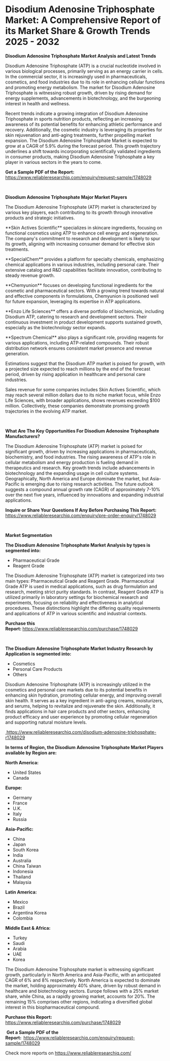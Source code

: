 <p><h1>Disodium Adenosine Triphosphate Market: A Comprehensive Report of its Market Share & Growth Trends 2025 - 2032</h1></p><p><strong>Disodium Adenosine Triphosphate Market Analysis and Latest Trends</strong></p>
<p><p>Disodium Adenosine Triphosphate (ATP) is a crucial nucleotide involved in various biological processes, primarily serving as an energy carrier in cells. In the commercial sector, it is increasingly used in pharmaceuticals, cosmetics, and food industries due to its role in enhancing cellular functions and promoting energy metabolism. The market for Disodium Adenosine Triphosphate is witnessing robust growth, driven by rising demand for energy supplements, advancements in biotechnology, and the burgeoning interest in health and wellness.</p><p>Recent trends indicate a growing integration of Disodium Adenosine Triphosphate in sports nutrition products, reflecting an increasing awareness of its potential benefits for enhancing athletic performance and recovery. Additionally, the cosmetic industry is leveraging its properties for skin rejuvenation and anti-aging treatments, further propelling market expansion. The Disodium Adenosine Triphosphate Market is expected to grow at a CAGR of 5.9% during the forecast period. This growth trajectory underlines a shift towards incorporating scientifically validated ingredients in consumer products, making Disodium Adenosine Triphosphate a key player in various sectors in the years to come.</p></p>
<p><strong>Get a Sample PDF of the Report:&nbsp;</strong> <a href="https://www.reliableresearchiq.com/enquiry/request-sample/1748029?utm_campaign=2926&utm_medium=2&utm_source=Github&utm_content=ia&utm_term=01042025&utm_id=disodium-adenosine-triphosphate">https://www.reliableresearchiq.com/enquiry/request-sample/1748029</a></p>
<p>&nbsp;</p>
<p><strong>Disodium Adenosine Triphosphate Major Market Players</strong></p>
<p><p>The Disodium Adenosine Triphosphate (ATP) market is characterized by various key players, each contributing to its growth through innovative products and strategic initiatives. </p><p>**Skin Actives Scientific** specializes in skincare ingredients, focusing on functional cosmetics using ATP to enhance cell energy and regeneration. The company's commitment to research and development is likely to spur its growth, aligning with increasing consumer demand for effective skin treatments. </p><p>**SpecialChem** provides a platform for specialty chemicals, emphasizing chemical applications in various industries, including personal care. Their extensive catalog and R&D capabilities facilitate innovation, contributing to steady revenue growth.</p><p>**Chemyunion** focuses on developing functional ingredients for the cosmetic and pharmaceutical sectors. With a growing trend towards natural and effective components in formulations, Chemyunion is positioned well for future expansion, leveraging its expertise in ATP applications.</p><p>**Enzo Life Sciences** offers a diverse portfolio of biochemicals, including Disodium ATP, catering to research and development sectors. Their continuous investment in product development supports sustained growth, especially as the biotechnology sector expands.</p><p>**Spectrum Chemical** also plays a significant role, providing reagents for various applications, including ATP-related compounds. Their robust distribution network ensures consistent market presence and revenue generation.</p><p>Estimations suggest that the Disodium ATP market is poised for growth, with a projected size expected to reach millions by the end of the forecast period, driven by rising application in healthcare and personal care industries.</p><p>Sales revenue for some companies includes Skin Actives Scientific, which may reach several million dollars due to its niche market focus, while Enzo Life Sciences, with broader applications, shows revenues exceeding $100 million. Collectively, these companies demonstrate promising growth trajectories in the evolving ATP market.</p></p>
<p>&nbsp;</p>
<p><strong>What Are The Key Opportunities For Disodium Adenosine Triphosphate Manufacturers?</strong></p>
<p><p>The Disodium Adenosine Triphosphate (ATP) market is poised for significant growth, driven by increasing applications in pharmaceuticals, biochemistry, and food industries. The rising awareness of ATP's role in cellular metabolism and energy production is fueling demand in therapeutics and research. Key growth trends include advancements in biotechnology and the expanding usage in cell culture systems. Geographically, North America and Europe dominate the market, but Asia-Pacific is emerging due to rising research activities. The future outlook suggests a compound annual growth rate (CAGR) of approximately 7-10% over the next five years, influenced by innovations and expanding industrial applications.</p></p>
<p><strong>Inquire or Share Your Questions If Any Before Purchasing This Report:</strong> <a href="https://www.reliableresearchiq.com/enquiry/pre-order-enquiry/1748029?utm_campaign=2926&utm_medium=2&utm_source=Github&utm_content=ia&utm_term=01042025&utm_id=disodium-adenosine-triphosphate">https://www.reliableresearchiq.com/enquiry/pre-order-enquiry/1748029</a></p>
<p>&nbsp;</p>
<p><strong>Market Segmentation</strong></p>
<p><strong>The Disodium Adenosine Triphosphate Market Analysis by types is segmented into:</strong></p>
<p><ul><li>Pharmaceutical Grade</li><li>Reagent Grade</li></ul></p>
<p><p>The Disodium Adenosine Triphosphate (ATP) market is categorized into two main types: Pharmaceutical Grade and Reagent Grade. Pharmaceutical Grade ATP is used in medical applications, such as drug formulation and research, meeting strict purity standards. In contrast, Reagent Grade ATP is utilized primarily in laboratory settings for biochemical research and experiments, focusing on reliability and effectiveness in analytical procedures. These distinctions highlight the differing quality requirements and applications of ATP in various scientific and industrial contexts.</p></p>
<p><strong>Purchase this Report:&nbsp;</strong><a href="https://www.reliableresearchiq.com/purchase/1748029?utm_campaign=2926&utm_medium=2&utm_source=Github&utm_content=ia&utm_term=01042025&utm_id=disodium-adenosine-triphosphate">https://www.reliableresearchiq.com/purchase/1748029</a></p>
<p>&nbsp;</p>
<p><strong>The Disodium Adenosine Triphosphate Market Industry Research by Application is segmented into:</strong></p>
<p><ul><li>Cosmetics</li><li>Personal Care Products</li><li>Others</li></ul></p>
<p><p>Disodium Adenosine Triphosphate (ATP) is increasingly utilized in the cosmetics and personal care markets due to its potential benefits in enhancing skin hydration, promoting cellular energy, and improving overall skin health. It serves as a key ingredient in anti-aging creams, moisturizers, and serums, helping to revitalize and rejuvenate the skin. Additionally, it finds applications in hair care products and other sectors, enhancing product efficacy and user experience by promoting cellular regeneration and supporting natural moisture levels.</p></p>
<p><a href="https://www.reliableresearchiq.com/disodium-adenosine-triphosphate-r1748029?utm_campaign=2926&utm_medium=2&utm_source=Github&utm_content=ia&utm_term=01042025&utm_id=disodium-adenosine-triphosphate">&nbsp;https://www.reliableresearchiq.com/disodium-adenosine-triphosphate-r1748029</a></p>
<p><strong>In terms of Region, the Disodium Adenosine Triphosphate Market Players available by Region are:</strong></p>
<p>
    <p> <strong> North America: </strong>
        <ul>
            <li>United States</li>
            <li>Canada</li>
        </ul>
        </p> 
    <p> <strong> Europe: </strong>
        <ul>
            <li>Germany</li>
            <li>France</li>
            <li>U.K.</li>
            <li>Italy</li>
            <li>Russia</li>
        </ul>
        </p> 
    <p> <strong> Asia-Pacific: </strong>
        <ul>
            <li>China</li>
            <li>Japan</li>
            <li>South Korea</li>
            <li>India</li>
            <li>Australia</li>
            <li>China Taiwan</li>
            <li>Indonesia</li>
            <li>Thailand</li>
            <li>Malaysia</li>
        </ul>
        </p> 
    <p> <strong> Latin America: </strong>
        <ul>
            <li>Mexico</li>
            <li>Brazil</li>
            <li>Argentina Korea</li>
            <li>Colombia</li>
        </ul>
        </p> 
    <p> <strong> Middle East & Africa: </strong>
        <ul>
            <li>Turkey</li>
            <li>Saudi</li>
            <li>Arabia</li>
            <li>UAE</li>
            <li>Korea</li>
        </ul>
    </p>
    </p>
<p><p>The Disodium Adenosine Triphosphate market is witnessing significant growth, particularly in North America and Asia-Pacific, with an anticipated CAGR of 6% and 8% respectively. North America is expected to dominate the market, holding approximately 40% share, driven by robust demand in healthcare and biotechnology sectors. Europe follows with a 25% market share, while China, as a rapidly growing market, accounts for 20%. The remaining 15% comprises other regions, indicating a diversified global interest in this biopharmaceutical compound.</p></p>
<p><strong>Purchase this Report: </strong><a href="https://www.reliableresearchiq.com/purchase/1748029?utm_campaign=2926&utm_medium=2&utm_source=Github&utm_content=ia&utm_term=01042025&utm_id=disodium-adenosine-triphosphate">https://www.reliableresearchiq.com/purchase/1748029</a></p>
<p>&nbsp;<strong>Get a Sample PDF of the Report:&nbsp;&nbsp;</strong><a href="https://www.reliableresearchiq.com/enquiry/request-sample/1748029?utm_campaign=2926&utm_medium=2&utm_source=Github&utm_content=ia&utm_term=01042025&utm_id=disodium-adenosine-triphosphate">https://www.reliableresearchiq.com/enquiry/request-sample/1748029</a></p>
<p><strong></strong></p>
<p>Check more reports on <a href="https://www.reliableresearchiq.com/?utm_campaign=2926&utm_medium=2&utm_source=Github&utm_content=ia&utm_term=01042025&utm_id=disodium-adenosine-triphosphate">https://www.reliableresearchiq.com/</a></p>